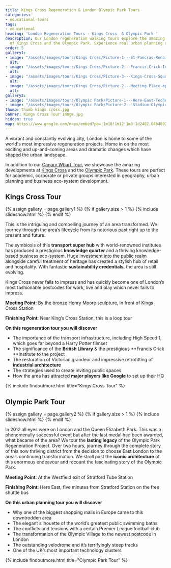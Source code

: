 ```yaml
---
title: Kings Cross Regeneration & London Olympic Park Tours
categories:
- educational-tours
tags:
- educational
heading: 'London Regeneration Tours - Kings Cross  & Olympic Park '
description: Our London regeneration walking tours explore the amazing transformations
  of Kings Cross and the Olympic Park. Experience real urban planning successes.
order: 5
gallery1:
- image: "/assets/images/tours/Kings Cross/Picture-1---St-Pancras-Renaissance-Kings-Cross-Regeneration-Innovation-Walking-Tour-Student-Corporate.jpg"
  alt: 
- image: "/assets/images/tours/Kings Cross/Picture-2---Francis-Crick-Institute-Kings-Cross-Regeneration-Innovation-Walking-Tour-Student-Corporate.jpg"
  alt: 
- image: "/assets/images/tours/Kings Cross/Picture-3---Kings-Cross-Square-Kings-Cross-Regeneration-Innovation-Walking-Tour-Student-Corporate.jpg"
  alt: 
- image: "/assets/images/tours/Kings Cross/Picture-2---Meeting-Place-option-1.jpg"
  alt: 
gallery2:
- image: "/assets/images/tours/Olympic Park/Picture-1---Here-East-Technology-Innovation-Olympic-Park-Regeneration-Walking-Tour-Student-Corporate.jpg"
- image: "/assets/images/tours/Olympic Park/Picture-2---Stadium-Olympic-Park-Regeneration-Walking-Tour-Student-Corporate.jpg"
thumb: thumb kings cross.jpg
banner: Kings Cross Tour Image.jpg
hidden: true
map: https://www.google.com/maps/embed?pb=!1m18!1m12!1m3!1d2482.0464892083746!2d-0.12413955088987932!3d51.53070714700129!2m3!1f0!2f0!3f0!3m2!1i1024!2i768!4f13.1!3m3!1m2!1s0x48761b395352fe65%3A0x7304861c2c028532!2sWar+Memorial!5e0!3m2!1sen!2suk!4v1537207118016
---
```


A vibrant and constantly evolving city, London is home to some of the world's most impressive regeneration projects. Home in on the most exciting and up-and-coming areas and dramatic changes which have shaped the urban landscape.

In addition to our [Canary Wharf Tour](/london/educational-tours/london-finance-walking-tour/#canary-wharf-walking-tour), we showcase the amazing developments at [Kings Cross](#kings-cross-innovation-and-regeneration) and the [Olympic Park](#olympic-park-regeneration-tour). These tours are perfect for academic, corporate or private groups interested in geography, urban planning and business eco-system development.

## Kings Cross Tour 

{% assign gallery = page.gallery1 %}
{% if gallery.size > 1 %}
{% include slideshow.html %}
{% endif %}

This is the intriguing and compelling journey of an area transformed. We journey through the area’s lifecycle from its notorious past right up to the present and future.

The symbiosis of this **transport super hub** with world-renowned institutes has produced a prestigious **knowledge quarter** and a thriving knowledge-based business eco-system. Huge investment into the public realm alongside careful treatment of heritage has created a stylish hub of retail and hospitality. With fantastic **sustainability credentials**, the area is still evolving.

Kings Cross never fails to impress and has quickly become one of London’s most fashionable postcodes for work, live and play which never fails to impress.

**Meeting Point**: By the bronze Henry Moore sculpture, in front of Kings Cross Station

**Finishing Point**: Near King’s Cross Station, this is a loop tour

**On this regeneration tour you will discover**
* The importance of the transport infrastructure, including High Speed 1, which goes far beyond a Harry Potter filmset
* The significance of the **British Library** & the prestigious **Francis Crick **Institute to the project
* The restoration of Victorian grandeur and impressive retrofitting of **industrial architecture**
* The strategies used to create inviting public spaces
* How the area has attracted **major players like Google** to set up their HQ

{% include findoutmore.html title="Kings Cross Tour" %}

## Olympic Park Tour 

{% assign gallery = page.gallery2 %}
{% if gallery.size > 1 %}
{% include slideshow.html %}
{% endif %}

In 2012 all eyes were on London and the Queen Elizabeth Park. This was a phenomenally successful event but after the last medal had been awarded, what became of the area? We tour the **lasting legacy** of the Olympic Park Regeneration Project. Over two hours, journey through the complete story of this now thriving district from the decision to choose East London to the area’s continuing transformation. We stroll past the **iconic architecture** of this enormous endeavour and recount the fascinating story of the Olympic Park.

**Meeting Point**: At the Westfield exit of Stratford Tube Station

**Finishing Point**: Here East, five minutes from Stratford Station on the free shuttle bus

**On this urban planning tour you will discover**

* Why one of the biggest shopping malls in Europe came to this downtrodden area
* The elegant silhouette of the world’s greatest public swimming baths
* The conflicts and tensions with a certain Premier League football club
* The transformation of the Olympic Village to the newest postcode in London
* The outstanding velodrome and it’s terrifyingly steep tracks
* One of the UK’s most important technology clusters

{% include findoutmore.html title="Olympic Park Tour" %}
